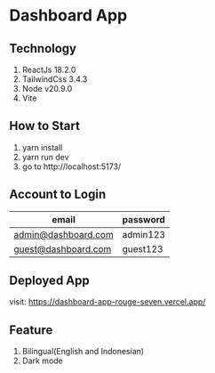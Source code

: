# Dashboard App

## Technology

1. ReactJs 18.2.0
2. TailwindCss 3.4.3
3. Node v20.9.0
4. Vite

## How to Start

1. yarn install
2. yarn run dev
3. go to http://localhost:5173/

## Account to Login

| email               | password |
| ------------------- | -------- |
| admin@dashboard.com | admin123 |
| guest@dashboard.com | guest123 |

## Deployed App

visit: https://dashboard-app-rouge-seven.vercel.app/

## Feature

1. Bilingual(English and Indonesian)
2. Dark mode
